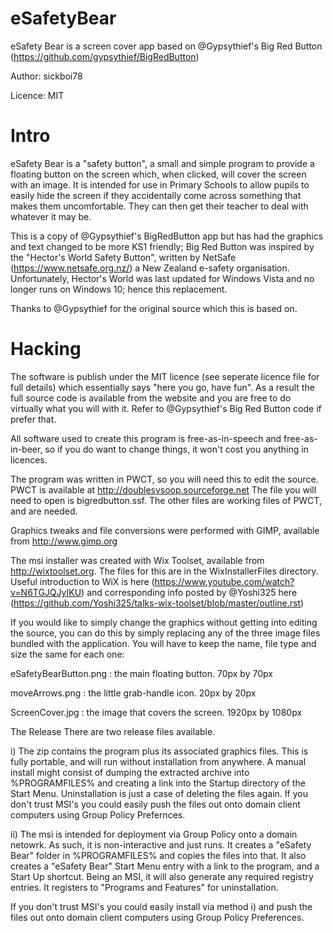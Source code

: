 # eSafetyBear
eSafety Bear is a screen cover app based on @Gypsythief's Big Red Button (https://github.com/gypsythief/BigRedButton)

Author: sickboi78

Licence: MIT

# Intro
eSafety Bear is a "safety button", a small and simple program to provide a floating button on the screen which, when clicked, will cover the screen with an image. It is intended for use in Primary Schools to allow pupils to easily hide the screen if they accidentally come across something that makes them uncomfortable. They can then get their teacher to deal with whatever it may be.

This is a copy of @Gypsythief's BigRedButton app but has had the graphics and text changed to be more KS1 friendly; Big Red Button was inspired by the "Hector's World Safety Button", written by NetSafe (https://www.netsafe.org.nz/) a New Zealand e-safety organisation. Unfortunately, Hector's World was last updated for Windows Vista and no longer runs on Windows 10; hence this replacement.

Thanks to @Gypsythief for the original source which this is based on.

# Hacking
The software is publish under the MIT licence (see seperate licence file for full details) which essentially says "here you go, have fun". As a result the full source code is available from the website and you are free to do virtually what you will with it. Refer to @Gypsythief's Big Red Button code if prefer that.

All software used to create this program is free-as-in-speech and free-as-in-beer, so if you do want to change things, it won't cost you anything in licences.

The program was written in PWCT, so you will need this to edit the source. PWCT is available at http://doublesvsoop.sourceforge.net The file you will need to open is bigredbutton.ssf. The other files are working files of PWCT, and are needed.

Graphics tweaks and file conversions were performed with GIMP, available from http://www.gimp.org

The msi installer was created with Wix Toolset, available from http://wixtoolset.org. The files for this are in the WixInstallerFiles directory. Useful introduction to WiX is here (https://www.youtube.com/watch?v=N6TGJQJyIKU) and corresponding info posted by @Yoshi325 here (https://github.com/Yoshi325/talks-wix-toolset/blob/master/outline.rst)

If you would like to simply change the graphics without getting into editing the source, you can do this by simply replacing any of the three image files bundled with the application. You will have to keep the name, file type and size the same for each one:

eSafetyBearButton.png : the main floating button. 70px by 70px

moveArrows.png : the little grab-handle icon. 20px by 20px

ScreenCover.jpg : the image that covers the screen. 1920px by 1080px

The Release
There are two release files available.

i) The zip contains the program plus its associated graphics files. This is fully portable, and will run without installation from anywhere. A manual install might consist of dumping the extracted archive into %PROGRAMFILES% and creating a link into the Startup directory of the Start Menu. Uninstallation is just a case of deleting the files again. If you don't trust MSI's you could easily push the files out onto domain client computers using Group Policy Prefernces.

ii) The msi is intended for deployment via Group Policy onto a domain netowrk. As such, it is non-interactive and just runs. It creates a "eSafety Bear" folder in %PROGRAMFILES% and copies the files into that. It also creates a "eSafety Bear" Start Menu entry with a link to the program, and a Start Up shortcut. Being an MSI, it will also generate any required registry entries. It registers to "Programs and Features" for uninstallation.

If you don't trust MSI's you could easily install via method i) and push the files out onto domain client computers using Group Policy Preferences.
